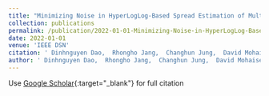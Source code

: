 ```yaml
---
title: "Minimizing Noise in HyperLogLog-Based Spread Estimation of Multiple Flows"
collection: publications
permalink: /publication/2022-01-01-Minimizing-Noise-in-HyperLogLog-Based-Spread-Estimation-of-Multiple-Flows
date: 2022-01-01
venue: 'IEEE DSN'
citation: ' Dinhnguyen Dao,  Rhongho Jang,  Changhun Jung,  David Mohaisen,  DaeHun Nyang, &quot;Minimizing Noise in HyperLogLog-Based Spread Estimation of Multiple Flows.&quot; IEEE DSN, 2022.'
author: ' Dinhnguyen Dao,  Rhongho Jang,  Changhun Jung,  David Mohaisen,  DaeHun Nyang, '
---
```

Use [Google Scholar](https://scholar.google.com/scholar?q=Minimizing+Noise+in+HyperLogLog+Based+Spread+Estimation+of+Multiple+Flows){:target="_blank"} for full citation